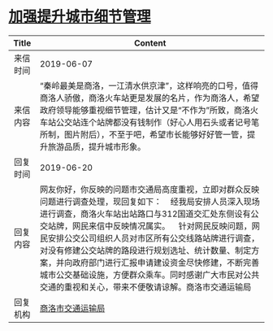 # [加强提升城市细节管理](http://www.shangluo.gov.cn/zmhd/ldxxxx.jsp?urltype=leadermail.LeaderMailContentUrl&wbtreeid=1112&leadermailid=5300)

| Title |                                                                                                                          Content                                                                                                                          |
|:-----:|-----------------------------------------------------------------------------------------------------------------------------------------------------------------------------------------------------------------------------------------------------------|
| 来信时间  | 2019-06-07                                                                                                                                                                                                                                                |
| 来信内容  | “秦岭最美是商洛，一江清水供京津”，这样响亮的口号，值得商洛人骄傲，商洛火车站更是发展的名片，作为商洛人，希望政府领导能够重视细节管理，估计又是“不作为”所致，商洛火车站公交站连个站牌都没有钱制作（好心人用石头或者记号笔所制，图片附后），不至于吧，希望市长能够好好管一管，提升旅游品质，提升城市形象。                                                                                                    |
| 回复时间  | 2019-06-20                                                                                                                                                                                                                                                |
| 回复内容  | 网友你好，你反映的问题市交通局高度重视，立即对群众反映问题进行调查处理，现回复如下：    经我局安排人员深入现场进行调查，商洛火车站出站路口与312国道交汇处东侧设有公交站牌，网民来信中反映情况属实。    针对网民反映问题，网民安排公交公司组织人员对市区所有公交线路站牌进行调查，对没有修建公交站牌的路段进行规划选址、统计数量、制定方案，并向政府部门进行汇报申请建设资金尽快修建，不断完善城市公交基础设施，方便群众乘车。同时感谢广大市民对公共交通的重视和关心，带来不便敬请谅解。商洛市交通运输局 |
| 回复机构  | [商洛市交通运输局](../../category/agencies/商洛市交通运输局.md)                                                                                                                                                                                                           |